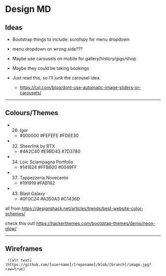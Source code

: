 Design MD
=

Ideas
-----
- Bootstrap things to include: scrollspy for menu dropdown

- menu dropdown on wrong side???

- Maybe use carousels on mobile for gallery/history/gigs/shop
- Maybe they could be taking bookings
- Just read this, so I'll junk the carousel idea.
    - https://cxl.com/blog/dont-use-automatic-image-sliders-or-carousels/

---

Colours/Themes
--
- 26. Igor
    - #000000 #FEFEFE #FDEE30

- 32. Sheerlink by RTX
    - #4A2C40 #E9BD43 #7D3780

- 34. Loic Sciampagna Portfolio
    - #141824 #FFB600 #0049FF

- 37. Tappezzeria Novecento
    - #191919 #FAB162

- 43. Blast Galaxy
    - #0F0C24 #A350A3 #C1436D

all from https://designshack.net/articles/trends/best-website-color-schemes/

check this out! https://hackerthemes.com/bootstrap-themes/demo/neon-glow/

 ---

 Wireframes
 ---

     ![alt text](https://github.com/[username]/[reponame]/blob/[branch]/image.jpg?raw=true)


